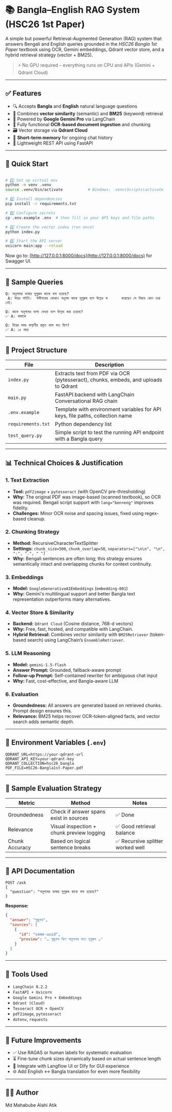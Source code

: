 # 📚 Bangla–English RAG System (HSC26 1st Paper)

A simple but powerful Retrieval-Augmented Generation (RAG) system that answers Bengali and English queries grounded in the *HSC26 Bangla 1st Paper* textbook using OCR, Gemini embeddings, Qdrant vector store, and a hybrid retrieval strategy (vector + BM25). 

> ⚡ No GPU required – everything runs on CPU and APIs (Gemini + Qdrant Cloud)

---

## ✅ Features

- 🔍 Accepts **Bangla** and **English** natural language questions
- 🧠 Combines **vector similarity** (semantic) and **BM25** (keyword) retrieval
- 🧾 Powered by **Google Gemini Pro** via LangChain
- 🔡 Fully functional **OCR-based document ingestion** and chunking
- 🗃️ Vector storage via **Qdrant Cloud**
- 🧠 **Short-term memory** for ongoing chat history
- 🔗 Lightweight REST API using FastAPI

---

## 🚀 Quick Start

```bash

# 1️⃣ Set up virtual env
python -m venv .venv
source .venv/bin/activate           # Windows: .venv\Scripts\activate

# 2️⃣ Install dependencies
pip install -r requirements.txt

# 3️⃣ Configure secrets
cp .env.example .env  # then fill in your API keys and file paths

# 4️⃣ Create the vector index (run once)
python index.py

# 5️⃣ Start the API server
uvicorn main:app --reload
```

Now go to: [http://127.0.0.1:8000/docs](http://127.0.0.1:8000/docs) for Swagger UI.

---

## 🧠 Sample Queries

```text
Q: অনুপমের ভাষায় সুপুরুষ কাকে বলা হয়েছে?
 A: উত্তর পাইনি।  উদ্দীপকের কোথাও অনুপম কাকে সুপুরুষ বলে উল্লেখ ক      করেছেন সে বিষয়ে কোন তথ্য নেই।

Q: কাকে অনুপমের ভাগ্য দেবতা বলে উল্লেখ করা হয়েছে?
✅ A: মামাকে

Q: বিয়ের সময় কল্যাণীর প্রকৃত বয়স কত ছিল?
✅ A: ১৫ বছর
```

---

## 📁 Project Structure

| File | Description |
|------|-------------|
| `index.py` | Extracts text from PDF via OCR (pytesseract), chunks, embeds, and uploads to Qdrant |
| `main.py`  | FastAPI backend with LangChain Conversational RAG chain |
| `.env.example` | Template with environment variables for API keys, file paths, collection name |
| `requirements.txt` | Python dependency list |
| `test_query.py` | Simple script to test the running API endpoint with a Bangla query |

---

## 📊 Technical Choices & Justification

### 1. **Text Extraction**
- **Tool:** `pdf2image` + `pytesseract` (with OpenCV pre-thresholding)
- **Why:** The original PDF was image-based (scanned textbook), so OCR was required. Bengali script support with `lang="ben+eng"` improves fidelity.
- **Challenges:** Minor OCR noise and spacing issues, fixed using regex-based cleanup.

### 2. **Chunking Strategy**
- **Method:** RecursiveCharacterTextSplitter  
- **Settings:** `chunk_size=500`, `chunk_overlap=50`, `separators=["\n\n", "\n", "।", ".", " "]`
- **Why:** Bengali sentences are often long; this strategy ensures semantically intact and overlapping chunks for context continuity.

### 3. **Embeddings**
- **Model:** `GoogleGenerativeAIEmbeddings` (`embedding-001`)
- **Why:** Gemini's multilingual support and better Bangla text representation outperforms many alternatives.

### 4. **Vector Store & Similarity**
- **Backend:** `Qdrant Cloud` (Cosine distance, 768-d vectors)
- **Why:** Free, fast, hosted, and compatible with LangChain.  
- **Hybrid Retrieval:** Combines vector similarity with `BM25Retriever` (token-based search) using LangChain’s `EnsembleRetriever`.

### 5. **LLM Reasoning**
- **Model:** `gemini-1.5-flash`
- **Answer Prompt:** Grounded, fallback-aware prompt
- **Follow-up Prompt:** Self-contained rewriter for ambiguous chat input
- **Why:** Fast, cost-effective, and Bangla-aware LLM

### 6. **Evaluation**
-  **Groundedness:** All answers are generated based on retrieved chunks. Prompt design ensures this.
-  **Relevance:** BM25 helps recover OCR-token-aligned facts, and vector search adds semantic depth.


---

## 📌 Environment Variables (`.env`)

```env
QDRANT_URL=https://your-qdrant-url
QDRANT_API_KEY=your-qdrant-key
QDRANT_COLLECTION=hsc26_bangla
PDF_FILE=HSC26-Bangla1st-Paper.pdf
```

---

## 🧪 Sample Evaluation Strategy

| Metric         | Method                                    | Notes |
|----------------|-------------------------------------------|-------|
| Groundedness   | Check if answer spans exist in sources    | ✅ Done |
| Relevance      | Visual inspection + chunk preview logging | ✅ Good retrieval balance |
| Chunk Accuracy | Based on logical sentence breaks          | ✅ Recursive splitter worked well |

---

## 📮 API Documentation

```
POST /ask
{
  "question": "অনুপমের ভাষায় সুপুরুষ কাকে বলা হয়েছে?"
}
```

**Response:**
```json
{
  "answer": "শুম্ভুনাথ",
  "sources": [
    {
      "id": "some-uuid",
      "preview": "… শুম্ভুনাথ ছিল অনুপমের মতে সুপুরুষ …"
    }
  ]
}
```

---

## 🔧 Tools Used

- `LangChain 0.2.2`
- `FastAPI + Uvicorn`
- `Google Gemini Pro + Embeddings`
- `Qdrant (Cloud)`
- `Tesseract OCR + OpenCV`
- `pdf2image`, `pytesseract`
- `dotenv`, `requests`

---

## 📎 Future Improvements

- ✅ Use RAGAS or human labels for systematic evaluation
- ⏳ Fine-tune chunk sizes dynamically based on actual sentence length
- 🧩 Integrate with Langflow UI or Dify for GUI experience
- 🌐 Add English ↔ Bangla translation for even more flexibility

---

## 👨‍💻 Author

Md Mahabube Alahi Atik  